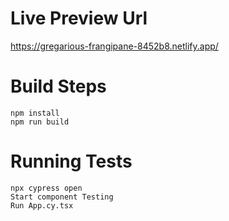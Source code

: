 # Live Preview Url

https://gregarious-frangipane-8452b8.netlify.app/

# Build Steps

```
npm install
npm run build
```

# Running Tests
```
npx cypress open
Start component Testing
Run App.cy.tsx
```